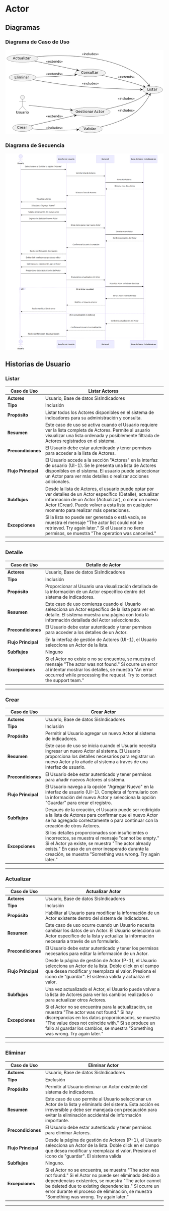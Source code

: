 # Actor

## Diagramas

### Diagrama de Caso de Uso

![Diagrama de Caso de Uso](./hu.png)

### Diagrama de Secuencia

![Diagrama de Secuencia](./secuencia.png)

## Historias de Usuario

### Listar

| **Caso de Uso** | Listar Actores |
|---|---|
| **Actores** | Usuario, Base de datos SisIndicadores |
| **Tipo** | Inclusión |
| **Propósito** | Listar todos los Actores disponibles en el sistema de indicadores para su administración y consulta. |
| **Resumen** | Este caso de uso se activa cuando el Usuario requiere ver la lista completa de Actores. Permite al usuario visualizar una lista ordenada y posiblemente filtrada de Actores registrados en el sistema. |
| **Precondiciones** | El Usuario debe estar autenticado y tener permisos para acceder a la lista de Actores. |
| **Flujo Principal** | El Usuario accede a la sección "Actores" en la interfaz de usuario (UI-1). Se le presenta una lista de Actores disponibles en el sistema. El usuario puede seleccionar un Actor para ver más detalles o realizar acciones adicionales. |
| **Subflujos** | Desde la lista de Actores, el usuario puede optar por ver detalles de un Actor específico (Detalle), actualizar información de un Actor (Actualizar), o crear un nuevo Actor (Crear). Puede volver a esta lista en cualquier momento para realizar más operaciones. |
| **Excepciones** | Si la lista no puede ser generada o está vacía, se muestra el mensaje "The actor list could not be retrieved. Try again later." Si el Usuario no tiene permisos, se muestra "The operation was cancelled." |
---

### Detalle

| **Caso de Uso** | Detalle de Actor |
|---|---|
| **Actores** | Usuario, Base de datos SisIndicadores |
| **Tipo** | Inclusión |
| **Propósito** | Proporcionar al Usuario una visualización detallada de la información de un Actor específico dentro del sistema de indicadores. |
| **Resumen** | Este caso de uso comienza cuando el Usuario selecciona un Actor específico de la lista para ver en detalle. El sistema muestra una página con toda la información detallada del Actor seleccionado. |
| **Precondiciones** | El Usuario debe estar autenticado y tener permisos para acceder a los detalles de un Actor. |
| **Flujo Principal** | En la interfaz de gestión de Actores (UI-1), el Usuario selecciona un Actor de la lista.  |
| **Subflujos** | Ninguno|
| **Excepciones** | Si el Actor no existe o no se encuentra, se muestra el mensaje "The actor was not found." Si ocurre un error al intentar mostrar los detalles, se muestra "An error occurred while processing the request. Try to contact the support team." |
---

### Crear

| **Caso de Uso** | Crear Actor |
|---|---|
| **Actores** | Usuario, Base de datos SisIndicadores |
| **Tipo** | Inclusión |
| **Propósito** | Permitir al Usuario agregar un nuevo Actor al sistema de indicadores. |
| **Resumen** | Este caso de uso se inicia cuando el Usuario necesita ingresar un nuevo Actor al sistema. El Usuario proporciona los detalles necesarios para registrar un nuevo Actor y lo añade al sistema a través de una interfaz de usuario. |
| **Precondiciones** | El Usuario debe estar autenticado y tener permisos para añadir nuevos Actores al sistema. |
| **Flujo Principal** | El Usuario navega a la opción "Agregar Nuevo" en la interfaz de usuario (UI-1). Completa el formulario con la información del nuevo Actor y selecciona la opción "Guardar" para crear el registro. |
| **Subflujos** | Después de la creación, el Usuario puede ser redirigido a la lista de Actores para confirmar que el nuevo Actor se ha agregado correctamente o para continuar con la creación de otros Actores. |
| **Excepciones** | Si los detalles proporcionados son insuficientes o incorrectos, se muestra el mensaje "cannot be empty." Si el Actor ya existe, se muestra "The actor already exists." En caso de un error inesperado durante la creación, se muestra "Something was wrong. Try again later." |
---

### Actualizar

| **Caso de Uso** | Actualizar Actor |
|---|---|
| **Actores** | Usuario, Base de datos SisIndicadores |
| **Tipo** | Inclusión |
| **Propósito** | Habilitar al Usuario para modificar la información de un Actor existente dentro del sistema de indicadores. |
| **Resumen** | Este caso de uso ocurre cuando un Usuario necesita cambiar los datos de un Actor. El Usuario selecciona un Actor específico de la lista y actualiza la información necesaria a través de un formulario. |
| **Precondiciones** | El Usuario debe estar autenticado y tener los permisos necesarios para editar la información de un Actor. |
| **Flujo Principal** | Desde la página de gestión de Actor (P-1), el Usuario selecciona un Actor de la lista. Doble click en el campo que desea modificar y reemplaza el valor. Presiona el icono de "guardar". El sistema valida y actualiza el valor. |
| **Subflujos** | Una vez actualizado el Actor, el Usuario puede volver a la lista de Actores para ver los cambios realizados o para actualizar otros Actores. |
| **Excepciones** | Si el Actor no se encuentra para la actualización, se muestra "The actor was not found." Si hay discrepancias en los datos proporcionados, se muestra "The value does not coincide with." Si se produce un fallo al guardar los cambios, se muestra "Something was wrong. Try again later." |
---

### Eliminar

| **Caso de Uso** | Eliminar Actor |
|---|---|
| **Actores** | Usuario, Base de datos SisIndicadores |
| **Tipo** | Exclusión |
| **Propósito** | Permitir al Usuario eliminar un Actor existente del sistema de indicadores. |
| **Resumen** | Este caso de uso permite al Usuario seleccionar un Actor de la lista y eliminarlo del sistema. Esta acción es irreversible y debe ser manejada con precaución para evitar la eliminación accidental de información importante. |
| **Precondiciones** | El Usuario debe estar autenticado y tener permisos para eliminar Actores. |
| **Flujo Principal** | Desde la página de gestión de Actores (P-1), el Usuario selecciona un Actor de la lista. Doble click en el campo que desea modificar y reemplaza el valor. Presiona el icono de "guardar". El sistema valida |
| **Subflujos** | Ninguno. |
| **Excepciones** | Si el Actor no se encuentra, se muestra "The actor was not found." Si el Actor no puede ser eliminado debido a dependencias existentes, se muestra "The actor cannot be deleted due to existing dependencies." Si ocurre un error durante el proceso de eliminación, se muestra "Something was wrong. Try again later." |
---
